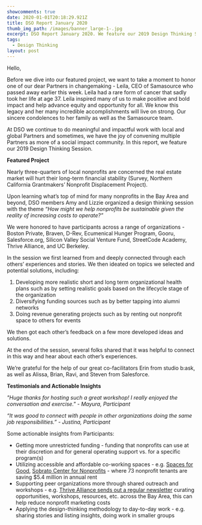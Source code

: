 ```yaml
---
showcomments: true
date: 2020-01-01T20:18:29.921Z
title: DSO Report January 2020
thumb_img_path: /images/banner_large-1-.jpg
excerpt: DSO Report January 2020. We feature our 2019 Design Thinking Session.
tags:
  - Design Thinking
layout: post
---
```

Hello,

Before we dive into our featured project, we want to take a moment to honor one of our dear Partners in changemaking - Leila, CEO of Samasource who passed away earlier this week. Leila had a rare form of cancer that sadly took her life at age 37. Leila inspired many of us to make positive and bold impact and help advance equity and opportunity for all. We know this legacy and her many incredible accomplishments will live on strong. Our sincere condolences to her family as well as the Samasource team. 

At DSO we continue to do meaningful and impactful work with local and global Partners and sometimes, we have the joy of convening multiple Partners as more of a social impact community. In this report, we feature our 2019 Design Thinking Session.

**Featured Project**

Nearly three-quarters of local nonprofits are concerned the real estate market will hurt their long-term financial stability (Survey, Northern California Grantmakers’ Nonprofit Displacement Project).

Upon learning what’s top of mind for many nonprofits in the Bay Area and beyond, DSO members Amy and Lizzie organized a design thinking session with the theme *“How might we help nonprofits be sustainable given the reality of increasing costs to operate?”*

We were honored to have participants across a range of organizations - Boston Private, Braven, D-Rev, Ecumenical Hunger Program, Gooru, Salesforce.org, Silicon Valley Social Venture Fund, StreetCode Academy, Thrive Alliance, and UC Berkeley.

In the session we first learned from and deeply connected through each others’ experiences and stories. We then ideated on topics we selected and potential solutions, including: 

1. Developing more realistic short and long term organizational health plans such as by setting realistic goals based on the lifecycle stage of the organization
2. Diversifying funding sources such as by better tapping into alumni networks
3. Doing revenue generating projects such as by renting out nonprofit space to others for events

We then got each other’s feedback on a few more developed ideas and solutions.

At the end of the session, several folks shared that it was helpful to connect in this way and hear about each other’s experiences. 

We’re grateful for the help of our great co-facilitators Erin from studio b:ask, as well as Alissa, Brian, Ravi, and Steven from Salesforce.

**Testimonials and Actionable Insights**

*"Huge thanks for hosting such a great workshop! I really enjoyed the conversation and exercise." - Mayura, Participant*

*“It was good to connect with people in other organizations doing the same job responsibilities.” - Justina, Participant* 

Some actionable insights from Participants:

* Getting more unrestricted funding - funding that nonprofits can use at their discretion and for general operating support vs. for a specific program(s)
* Utilizing accessible and affordable co-working spaces - e.g. [Spaces for Good](https://spacesforgood.org/), [Sobrato Center for Nonprofits](https://www.sobrato.com/sobrato-philanthropies/what-we-do/non-profit-sustainability/sobrato-centers-for-nonprofits-scnp/) - where 73 nonprofit tenants are saving $5.4 million in annual rent
* Supporting peer organizations more through shared outreach and workshops - e.g. [Thrive Alliance sends out a regular newsletter](https://www.thrivealliance.org/sign-up) curating opportunities, workshops, resources, etc. across the Bay Area, this can help reduce nonprofit marketing costs 
* Applying the design-thinking methodology to day-to-day work - e.g. sharing stories and listing insights, doing work in smaller groups